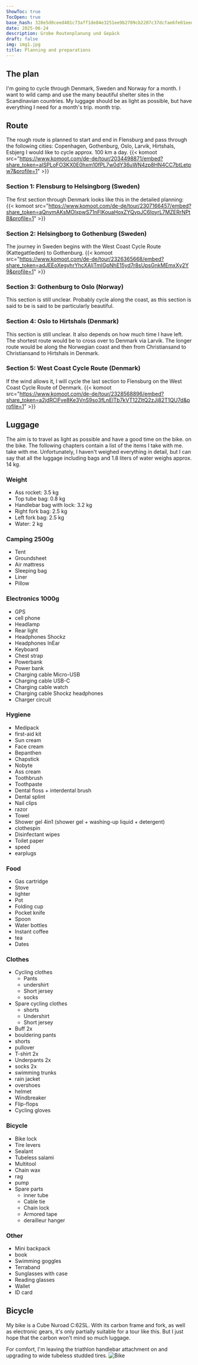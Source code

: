 ```yaml
---
ShowToc: true
TocOpen: true
base_hash: 328e5d0ceed401c73aff1de84e3251ee9b2709cb2207c37dcfae6fe01eed78eb
date: 2025-06-24
description: Grobe Routenplanung und Gepäck
draft: false
img: img1.jpg
title: Planning and preparations
---
```


## The plan
I'm going to cycle through Denmark, Sweden and Norway for a month.
I want to wild camp and use the many beautiful shelter sites in the
Scandinavian countries.
My luggage should be as light as possible, but have everything I need for a month's trip.
month trip.

## Route
The rough route is planned to start and end in Flensburg and pass through the following cities:
Copenhagen, Gothenburg, Oslo, Larvik, Hirtshals, Esbjerg
I would like to cycle approx. 100 km a day.
{{< komoot src="https://www.komoot.com/de-de/tour/2034498871/embed?share_token=aISPLoFO3KX0E0hxm10fPL7w0dY36uWN4zp8HN4CC7btLetpw7&profile=1" >}}

### Section 1: Flensburg to Helsingborg (Sweden)
The first section through Denmark looks like this in the detailed planning:
{{< komoot src="https://www.komoot.com/de-de/tour/2307166457/embed?share_token=aQnymAKsMOlxpwS71nFIKouaHoxZYQvpJC6IoyrL7MZERrNPtB&profile=1" >}}

### Section 2: Helsingborg to Gothenburg (Sweden)
The journey in Sweden begins with the West Coast Cycle Route (Kattegattleden) to Gothenburg.
{{< komoot src="https://www.komoot.com/de-de/tour/2326365668/embed?share_token=adJEEoXegyhrYhcXAljTmIGpNhE15yd7r8sUpsGnkMEmxXy2Y9&profile=1" >}}

### Section 3: Gothenburg to Oslo (Norway)
This section is still unclear. Probably cycle along the coast, as this section is said to be
is said to be particularly beautiful.

### Section 4: Oslo to Hirtshals (Denmark)
This section is still unclear. It also depends on how much time
I have left. The shortest route would be to cross over to Denmark via Larvik. The
longer route would be along the Norwegian coast and then from Christiansand to
Christiansand to Hirtshals in Denmark.

### Section 5: West Coast Cycle Route (Denmark)
If the wind allows it, I will cycle the last section to Flensburg on the
West Coast Cycle Route of Denmark.
{{< komoot src="https://www.komoot.com/de-de/tour/2328568896/embed?share_token=a2jdRClFve8Ke3VnS9so3fLnElTb7kVT12ZltQ2zJi82T1QU7d&profile=1" >}}


## Luggage
The aim is to travel as light as possible and have a good time on the bike.
on the bike.
The following chapters contain a list of the items I take with me.
take with me.
Unfortunately, I haven't weighed everything in detail, but I can say that all the
luggage including bags and 1.8 liters of water weighs approx. 14 kg.

### Weight
- Ass rocket: 3.5 kg
- Top tube bag: 0.8 kg
- Handlebar bag with lock: 3.2 kg
- Right fork bag: 2.5 kg
- Left fork bag: 2.5 kg
- Water: 2 kg
### Camping 2500g
- Tent
- Groundsheet
- Air mattress
- Sleeping bag
- Liner
- Pillow

### Electronics 1000g
- GPS
- cell phone
- Headlamp
- Rear light
- Headphones Shockz
- Headphones InEar
- Keyboard
- Chest strap
- Powerbank
- Power bank
- Charging cable Micro-USB
- Charging cable USB-C
- Charging cable watch
- Charging cable Shockz headphones
- Charger circuit

### Hygiene
- Medipack
- first-aid kit
- Sun cream
- Face cream
- Bepanthen
- Chapstick
- Nobyte
- Ass cream
- Toothbrush
- Toothpaste
- Dental floss + interdental brush
- Dental splint
- Nail clips
- razor
- Towel
- Shower gel 4in1 (shower gel + washing-up liquid + detergent)
- clothespin
- Disinfectant wipes
- Toilet paper
- speed
- earplugs

### Food
- Gas cartridge
- Stove
- lighter
- Pot
- Folding cup
- Pocket knife
- Spoon
- Water bottles
- Instant coffee
- tea
- Dates

### Clothes
- Cycling clothes
	- Pants
	- undershirt
	- Short jersey
	- socks
- Spare cycling clothes
	- shorts
	- Undershirt
	- Short jersey
- Buff 2x
- bouldering pants
- shorts
- pullover
- T-shirt 2x
- Underpants 2x
- socks 2x
- swimming trunks
- rain jacket
- overshoes
- helmet
- Windbreaker
- Flip-flops
- Cycling gloves

### Bicycle
- Bike lock
- Tire levers
- Sealant
- Tubeless salami
- Multitool
- Chain wax
- rag
- pump
- Spare parts
	- inner tube
	- Cable tie
	- Chain lock
	- Armored tape
	- derailleur hanger

### Other
- Mini backpack
- book
- Swimming goggles
- Terraband
- Sunglasses with case
- Reading glasses
- Wallet
- ID card
## Bicycle
My bike is a Cube Nuroad C:62SL. With its carbon frame and fork, as well as electronic gears, it's only partially suitable for a tour like this. But I just hope that the carbon won't mind so much luggage.

For comfort, I'm leaving the triathlon handlebar attachment on and upgrading to wide tubeless studded tires.
![Bike](img1.jpg)